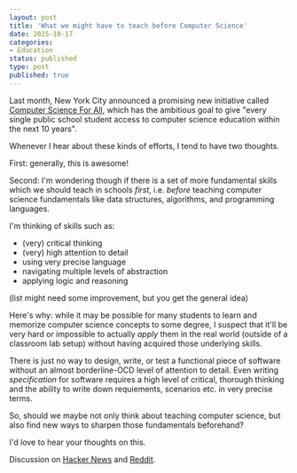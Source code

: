 ```yaml
---
layout: post
title: 'What we might have to teach before Computer Science'
date: 2015-10-17 
categories:
- Education
status: published
type: post
published: true
---
```


Last month, New York City announced a promising new initiative called [Computer Science For All](http://www1.nyc.gov/office-of-the-mayor/education-vision-2015-computer-science.page), which has the ambitious goal to give "every single public school student access to computer science education within the next 10 years". 

Whenever I hear about these kinds of efforts, I tend to have two thoughts.

First: generally, this is awesome!

Second: I'm wondering though if there is a set of more fundamental skills which we should teach in schools *first*, i.e. *before* teaching computer science fundamentals like data structures, algorithms, and programming languages. 

<!-- more -->

I'm thinking of skills such as:

* (very) critical thinking
* (very) high attention to detail
* using very precise language
* navigating multiple levels of abstraction
* applying logic and reasoning

(list might need some improvement, but you get the general idea)

Here's why: while it may be possible for many students to learn and memorize computer science concepts to some degree, I suspect that it'll be very hard or impossible to actually *apply* them in the real world (outside of a classroom lab setup) without having acquired those underlying skills.  

There is just no way to design, write, or test a functional piece of software without an almost borderline-OCD level of attention to detail. Even writing *specification* for software requires a high level of critical, thorough thinking and the ability to write down requiements, scenarios etc. in very precise terms.

So, should we maybe not only think about teaching computer science, but also find new ways to sharpen those fundamentals beforehand?

I'd love to hear your thoughts on this.


Discussion on [Hacker News](https://news.ycombinator.com/item?id=10407121) and [Reddit](https://www.reddit.com/r/programming/comments/3p6u78/what_we_might_have_to_teach_before_computer/).

